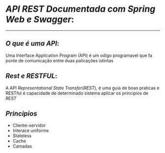 # ***API REST Documentada com Spring Web e Swagger***:

---

## ***O que é uma API***:

Uma Interface Application Program (API) é um odigo programavel que fa
ponte de comunicação entre duas palicações istintas

## ***Rest e RESTFUL***:

A API *Representational State Transfer*(*REST*), é uma guia de boas praticas
e RESTful é capacidade de determinado sistema aplicar os principios de *REST*

## ***Principios***

- Cliente-servidor
- Interace uniforme
- Stateless
- Cache
- Camadas